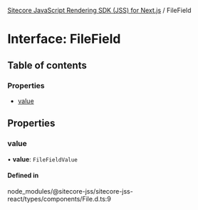 [Sitecore JavaScript Rendering SDK (JSS) for Next.js](../README.md) / FileField

# Interface: FileField

## Table of contents

### Properties

- [value](FileField.md#value)

## Properties

### value

• **value**: `FileFieldValue`

#### Defined in

node_modules/@sitecore-jss/sitecore-jss-react/types/components/File.d.ts:9
